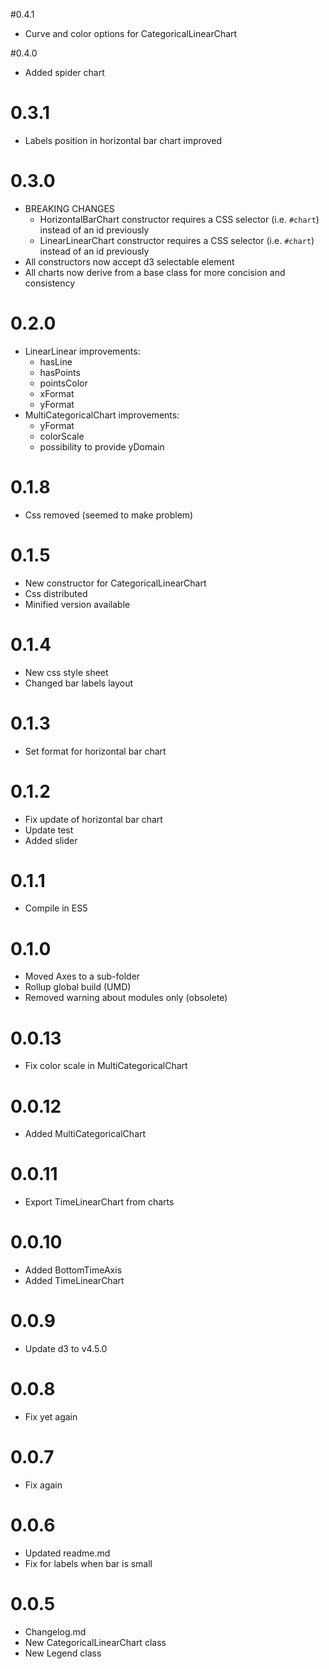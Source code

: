 #0.4.1
* Curve and color options for CategoricalLinearChart

#0.4.0
* Added spider chart

# 0.3.1
* Labels position in horizontal bar chart improved

# 0.3.0
* BREAKING CHANGES
  * HorizontalBarChart constructor requires a CSS selector (i.e. `#chart`) instead of an id previously
  * LinearLinearChart constructor requires a CSS selector (i.e. `#chart`) instead of an id previously
* All constructors now accept d3 selectable element
* All charts now derive from a base class for more concision and consistency

# 0.2.0
* LinearLinear improvements:
  * hasLine
  * hasPoints
  * pointsColor
  * xFormat
  * yFormat
* MultiCategoricalChart improvements:
  * yFormat
  * colorScale
  * possibility to provide yDomain

# 0.1.8
* Css removed (seemed to make problem)

# 0.1.5
* New constructor for CategoricalLinearChart
* Css distributed
* Minified version available

# 0.1.4
* New css style sheet
* Changed bar labels layout

# 0.1.3
* Set format for horizontal bar chart

# 0.1.2
* Fix update of horizontal bar chart
* Update test
* Added slider

# 0.1.1
* Compile in ES5

# 0.1.0
* Moved Axes to a sub-folder
* Rollup global build (UMD)
* Removed warning about modules only (obsolete)

# 0.0.13
* Fix color scale in MultiCategoricalChart

# 0.0.12
* Added MultiCategoricalChart

# 0.0.11
* Export TimeLinearChart from charts

# 0.0.10
* Added BottomTimeAxis
* Added TimeLinearChart

# 0.0.9
* Update d3 to v4.5.0

# 0.0.8
* Fix yet again

# 0.0.7
* Fix again

# 0.0.6
* Updated readme.md
* Fix for labels when bar is small

# 0.0.5
* Changelog.md
* New CategoricalLinearChart class
* New Legend class